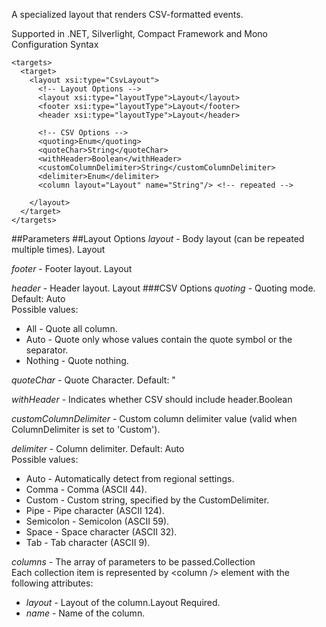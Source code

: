 A specialized layout that renders CSV-formatted events. 

Supported in .NET, Silverlight, Compact Framework and Mono
Configuration Syntax
```
<targets>
  <target>
    <layout xsi:type="CsvLayout">
      <!-- Layout Options -->
      <layout xsi:type="layoutType">Layout</layout>
      <footer xsi:type="layoutType">Layout</footer>
      <header xsi:type="layoutType">Layout</header>

      <!-- CSV Options -->
      <quoting>Enum</quoting>
      <quoteChar>String</quoteChar>
      <withHeader>Boolean</withHeader>
      <customColumnDelimiter>String</customColumnDelimiter>
      <delimiter>Enum</delimiter>
      <column layout="Layout" name="String"/> <!-- repeated -->

    </layout>
  </target>
</targets>
```
##Parameters
##Layout Options
_layout_ - Body layout (can be repeated multiple times). Layout

_footer_ - Footer layout. Layout

_header_ - Header layout. Layout
###CSV Options
_quoting_ - Quoting mode. Default: Auto  
Possible values:  
* All - Quote all column.
* Auto - Quote only whose values contain the quote symbol or the separator.
* Nothing - Quote nothing.

_quoteChar_ - Quote Character. Default: "

_withHeader_ - Indicates whether CSV should include header.Boolean

_customColumnDelimiter_ - Custom column delimiter value (valid when ColumnDelimiter is set to 'Custom').

_delimiter_ - Column delimiter. Default: Auto  
Possible values:  
* Auto - Automatically detect from regional settings.
* Comma - Comma (ASCII 44).
* Custom - Custom string, specified by the CustomDelimiter.
* Pipe - Pipe character (ASCII 124).
* Semicolon - Semicolon (ASCII 59).
* Space - Space character (ASCII 32).
* Tab - Tab character (ASCII 9).

_columns_ - The array of parameters to be passed.Collection  
Each collection item is represented by \<column /> element with the following attributes:  
  * _layout_ - Layout of the column.Layout Required.
  * _name_ - Name of the column.